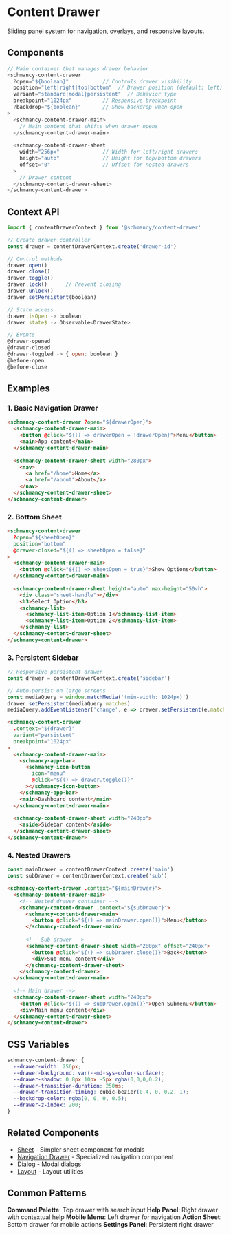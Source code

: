 # Content Drawer

Sliding panel system for navigation, overlays, and responsive layouts.

## Components

```js
// Main container that manages drawer behavior
<schmancy-content-drawer
  ?open="${boolean}"           // Controls drawer visibility
  position="left|right|top|bottom"  // Drawer position (default: left)
  variant="standard|modal|persistent"  // Behavior type
  breakpoint="1024px"          // Responsive breakpoint
  ?backdrop="${boolean}"       // Show backdrop when open
>
  <schmancy-content-drawer-main>
    // Main content that shifts when drawer opens
  </schmancy-content-drawer-main>
  
  <schmancy-content-drawer-sheet
    width="256px"              // Width for left/right drawers
    height="auto"              // Height for top/bottom drawers
    offset="0"                 // Offset for nested drawers
  >
    // Drawer content
  </schmancy-content-drawer-sheet>
</schmancy-content-drawer>
```

## Context API

```js
import { contentDrawerContext } from '@schmancy/content-drawer'

// Create drawer controller
const drawer = contentDrawerContext.create('drawer-id')

// Control methods
drawer.open()
drawer.close() 
drawer.toggle()
drawer.lock()      // Prevent closing
drawer.unlock()
drawer.setPersistent(boolean)

// State access
drawer.isOpen -> boolean
drawer.state$ -> Observable<DrawerState>

// Events
@drawer-opened
@drawer-closed
@drawer-toggled -> { open: boolean }
@before-open
@before-close
```

## Examples

### 1. Basic Navigation Drawer
```html
<schmancy-content-drawer ?open="${drawerOpen}">
  <schmancy-content-drawer-main>
    <button @click="${() => drawerOpen = !drawerOpen}">Menu</button>
    <main>App content</main>
  </schmancy-content-drawer-main>
  
  <schmancy-content-drawer-sheet width="280px">
    <nav>
      <a href="/home">Home</a>
      <a href="/about">About</a>
    </nav>
  </schmancy-content-drawer-sheet>
</schmancy-content-drawer>
```

### 2. Bottom Sheet
```html
<schmancy-content-drawer 
  ?open="${sheetOpen}"
  position="bottom"
  @drawer-closed="${() => sheetOpen = false}"
>
  <schmancy-content-drawer-main>
    <button @click="${() => sheetOpen = true}">Show Options</button>
  </schmancy-content-drawer-main>
  
  <schmancy-content-drawer-sheet height="auto" max-height="50vh">
    <div class="sheet-handle"></div>
    <h3>Select Option</h3>
    <schmancy-list>
      <schmancy-list-item>Option 1</schmancy-list-item>
      <schmancy-list-item>Option 2</schmancy-list-item>
    </schmancy-list>
  </schmancy-content-drawer-sheet>
</schmancy-content-drawer>
```

### 3. Persistent Sidebar
```js
// Responsive persistent drawer
const drawer = contentDrawerContext.create('sidebar')

// Auto-persist on large screens
const mediaQuery = window.matchMedia('(min-width: 1024px)')
drawer.setPersistent(mediaQuery.matches)
mediaQuery.addEventListener('change', e => drawer.setPersistent(e.matches))
```

```html
<schmancy-content-drawer
  .context="${drawer}"
  variant="persistent"
  breakpoint="1024px"
>
  <schmancy-content-drawer-main>
    <schmancy-app-bar>
      <schmancy-icon-button 
        icon="menu"
        @click="${() => drawer.toggle()}"
      ></schmancy-icon-button>
    </schmancy-app-bar>
    <main>Dashboard content</main>
  </schmancy-content-drawer-main>
  
  <schmancy-content-drawer-sheet width="240px">
    <aside>Sidebar content</aside>
  </schmancy-content-drawer-sheet>
</schmancy-content-drawer>
```

### 4. Nested Drawers
```js
const mainDrawer = contentDrawerContext.create('main')
const subDrawer = contentDrawerContext.create('sub')
```

```html
<schmancy-content-drawer .context="${mainDrawer}">
  <schmancy-content-drawer-main>
    <!-- Nested drawer container -->
    <schmancy-content-drawer .context="${subDrawer}">
      <schmancy-content-drawer-main>
        <button @click="${() => mainDrawer.open()}">Menu</button>
      </schmancy-content-drawer-main>
      
      <!-- Sub drawer -->
      <schmancy-content-drawer-sheet width="280px" offset="240px">
        <button @click="${() => subDrawer.close()}">Back</button>
        <div>Sub menu content</div>
      </schmancy-content-drawer-sheet>
    </schmancy-content-drawer>
  </schmancy-content-drawer-main>
  
  <!-- Main drawer -->
  <schmancy-content-drawer-sheet width="240px">
    <button @click="${() => subDrawer.open()}">Open Submenu</button>
    <div>Main menu content</div>
  </schmancy-content-drawer-sheet>
</schmancy-content-drawer>
```

## CSS Variables

```css
schmancy-content-drawer {
  --drawer-width: 256px;
  --drawer-background: var(--md-sys-color-surface);
  --drawer-shadow: 0 8px 10px -5px rgba(0,0,0,0.2);
  --drawer-transition-duration: 250ms;
  --drawer-transition-timing: cubic-bezier(0.4, 0, 0.2, 1);
  --backdrop-color: rgba(0, 0, 0, 0.5);
  --drawer-z-index: 200;
}
```

## Related Components

- [Sheet](./sheet.md) - Simpler sheet component for modals
- [Navigation Drawer](./nav-drawer.md) - Specialized navigation component
- [Dialog](./dialog.md) - Modal dialogs
- [Layout](./layout.md) - Layout utilities

## Common Patterns

**Command Palette**: Top drawer with search input
**Help Panel**: Right drawer with contextual help
**Mobile Menu**: Left drawer for navigation
**Action Sheet**: Bottom drawer for mobile actions
**Settings Panel**: Persistent right drawer